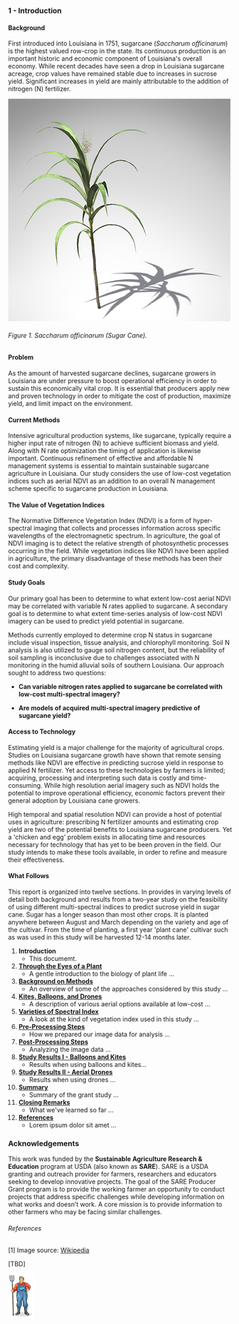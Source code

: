 ### 1 - Introduction

#### Background
First introduced into Louisiana in 1751, sugarcane (_Saccharum officinarum_) is the highest valued row-crop in the state. 
Its continuous production is an important historic and economic component of Louisiana's overall economy. While recent 
decades have seen a drop in Louisiana sugarcane acreage, crop values have remained stable due to increases in sucrose 
yield. Significant increases in yield are mainly attributable to the addition of nitrogen (N) fertilizer.

![](img/sugar_cane.png)
###### Figure 1.  Saccharum officinarum (Sugar Cane).

#### Problem
As the amount of harvested sugarcane declines, sugarcane growers in Louisiana are under pressure to boost operational 
efficiency in order to sustain this economically vital crop. It is essential that producers apply new and proven technology 
in order to mitigate the cost of production, maximize yield, and limit impact on the environment.

#### Current Methods
Intensive agricultural production systems, like sugarcane, typically require a higher input rate of nitrogen (N) to achieve 
sufficient biomass and yield. Along with N rate optimization the timing of application is likewise important. Continuous 
refinement of effective and affordable N management systems is essential to maintain sustainable sugarcane agriculture 
in Louisiana. Our study considers the use of low-cost vegetation indices such as aerial NDVI as an addition to an overall 
N management scheme specific to sugarcane production in Louisiana.

#### The Value of Vegetation Indices
The Normative Difference Vegetation Index (NDVI) is a form of hyper-spectral imaging that collects and processes 
information across specific wavelengths of the electromagnetic spectrum. In agriculture, the goal of NDVI imaging is to 
detect the relative strength of photosynthetic processes occurring in the field. While vegetation indices 
like NDVI have been applied in agriculture, the primary disadvantage of these methods has been their cost and complexity. 

#### Study Goals

Our primary goal has been to determine to what extent low-cost aerial NDVI may be correlated with variable N rates 
applied to sugarcane. A secondary goal is to determine to what extent time-series analysis of low-cost NDVI imagery can 
be used to predict yield potential in sugarcane.

Methods currently employed to determine crop N status in sugarcane include visual inspection, tissue analysis, and 
chlorophyll monitoring. Soil N analysis is also utilized to gauge soil nitrogen content, but the reliability of soil sampling 
is inconclusive due to challenges associated with N monitoring in the humid alluvial soils of southern Louisiana. Our approach 
sought to address two questions:

* __Can variable nitrogen rates applied to sugarcane be correlated with low-cost multi-spectral imagery?__

* __Are models of acquired multi-spectral imagery predictive of sugarcane yield?__



#### Access to Technology
Estimating yield is a major challenge for the majority of agricultural crops. Studies on Louisiana sugarcane growth have 
shown that remote sensing methods like NDVI are effective in predicting sucrose yield in response to applied N fertilizer. 
Yet access to these technologies by farmers is limited; acquiring, processing and interpreting such data is costly and 
time-consuming. While high resolution aerial imagery such as NDVI holds the potential to improve operational efficiency, 
economic factors prevent their general adoption by Louisiana cane growers.

High temporal and spatial resolution NDVI can provide a host of potential uses in agriculture: prescribing N fertilizer 
amounts and estimating crop yield are two of the potential benefits to Louisiana sugarcane producers. Yet a 'chicken and egg' 
problem exists in allocating time and resources necessary for technology that has yet to be been proven in the field. Our 
study intends to make these tools available, in order to refine and measure their effectiveness.

#### What Follows

This report is organized into twelve sections. In provides in varying levels of detail both background and 
results from a two-year study on the feasibility of using different multi-spectral indices to predict sucrose yield 
in sugar cane. Sugar has a longer season than most other crops. It is planted anywhere between August and March 
depending on the variety and age of the cultivar. From the time of planting, a first year 'plant cane' cultivar such as 
was used in this study will be harvested 12-14 months later. 

1. __Introduction__
    * This documemt.
2. [__Through the Eyes of a Plant__](how_plants_see.md)
    * A gentle introduction to the biology of plant life ...
3. [__Background on Methods__](study_methods.md)
    * An overview of some of the approaches considered by this study ...
4. [__Kites, Balloons, and Drones__](kites_balloons_drones.md)
    * A description of various aerial options available at low-cost ...
5. [__Varieties of Spectral Index__](spectral_indices.md)
    * A look at the kind of vegetation index used in this study ...
6. [__Pre-Processing Steps__](pre_processing_steps.md)
    * How we prepared our image data for analysis ...
7. [__Post-Processing Steps__](pro_processing_steps.md)
    * Analyzing the image data ...
8. [__Study Results I - Balloons and Kites__](study_results_balloons.md)
    * Results when using  balloons and kites...
9. [__Study Results II - Aerial Drones__](study_results_drones.md)
    * Results when using drones ...
10. [__Summary__](summary.md)
    * Summary of the grant study ...
11. [__Closing Remarks__](final_notes.md)
    * What we've learned so far ...
12. [__References__](summary.md)
    * Lorem ipsum dolor sit amet ...

### Acknowledgements
This work was funded by the __Sustainable Agriculture Research & Education__ program at USDA (also known as __SARE__). 
SARE is a USDA granting and outreach provider for farmers, researchers and educators seeking to develop innovative
projects. The goal of the SARE Producer Grant program is to provide the working farmer an opportunity to conduct projects 
that address specific challenges while developing information on what works and doesn’t work. A core mission is to provide 
information to other farmers who may be facing similar challenges.

###### References
[1] Image source: [Wikipedia](https://commons.wikimedia.org/wiki/File:Saccharum_officinarum_-_K%C3%B6hler%E2%80%93s_Medizinal-Pflanzen-125.jpg)

[TBD]

![](img/farmera.png) 

